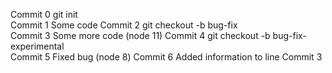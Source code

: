 Commit 0 git init<br>
Commit 1 Some code
Commit 2 git checkout -b bug-fix<br>
Commit 3 Some more code (node 11)
Commit 4 git checkout -b bug-fix-experimental<br>
Commit 5 Fixed bug (node 8)
Commit 6 Added information to line Commit 3

